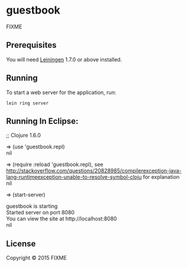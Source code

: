 # guestbook

FIXME

## Prerequisites

You will need [Leiningen][1] 1.7.0 or above installed.

[1]: https://github.com/technomancy/leiningen

## Running

To start a web server for the application, run:

    lein ring server
    
## Running In Eclipse:
    
;; Clojure 1.6.0

=> (use 'guestbook.repl)  
nil  

=> (require :reload 'guestbook.repl), see http://stackoverflow.com/questions/20828985/compilerexception-java-lang-runtimeexception-unable-to-resolve-symbol-cloju for explanation  
nil  

=> (start-server)  

guestbook is starting  
Started server on port 8080  
You can view the site at http://localhost:8080  
nil

## License

Copyright © 2015 FIXME
